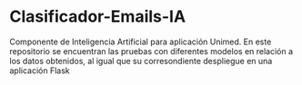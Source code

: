 # Clasificador-Emails-IA
Componente de Inteligencia Artificial para aplicación Unimed. En este repositorio se encuentran las pruebas con diferentes modelos en relación a los datos obtenidos, al igual que su corresondiente despliegue en una aplicación Flask
